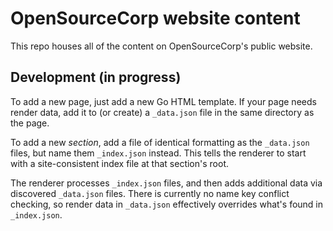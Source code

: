 OpenSourceCorp website content
==============================

This repo houses all of the content on OpenSourceCorp's public website.

Development (in progress)
-------------------------

To add a new page, just add a new Go HTML template. If your page needs render
data, add it to (or create) a `_data.json` file in the same directory as the
page.

To add a new *section*, add a file of identical formatting as the `_data.json`
files, but name them `_index.json` instead. This tells the renderer to start with
a site-consistent index file at that section's root.

The renderer processes `_index.json` files, and then adds additional data via
discovered `_data.json` files. There is currently no name key conflict checking,
so render data in `_data.json` effectively overrides what's found in
`_index.json`.
